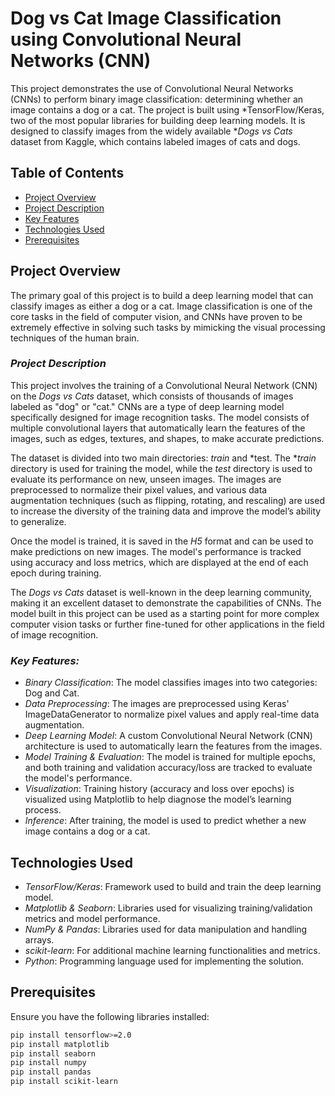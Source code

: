 # Dog vs Cat Image Classification using Convolutional Neural Networks (CNN)

This project demonstrates the use of Convolutional Neural Networks (CNNs) to perform binary image classification: determining whether an image contains a dog or a cat. The project is built using *TensorFlow/Keras, two of the most popular libraries for building deep learning models. It is designed to classify images from the widely available **Dogs vs Cats* dataset from Kaggle, which contains labeled images of cats and dogs.

## Table of Contents

- [Project Overview](#project-overview)
- [Project Description](#project-description)
- [Key Features](#key-features)
- [Technologies Used](#technilogies-used)
- [Prerequisites](#prerequisites)
  
## Project Overview

The primary goal of this project is to build a deep learning model that can classify images as either a dog or a cat. Image classification is one of the core tasks in the field of computer vision, and CNNs have proven to be extremely effective in solving such tasks by mimicking the visual processing techniques of the human brain.

### *Project Description*

This project involves the training of a Convolutional Neural Network (CNN) on the *Dogs vs Cats* dataset, which consists of thousands of images labeled as "dog" or "cat." CNNs are a type of deep learning model specifically designed for image recognition tasks. The model consists of multiple convolutional layers that automatically learn the features of the images, such as edges, textures, and shapes, to make accurate predictions.

The dataset is divided into two main directories: *train* and *test. The **train* directory is used for training the model, while the *test* directory is used to evaluate its performance on new, unseen images. The images are preprocessed to normalize their pixel values, and various data augmentation techniques (such as flipping, rotating, and rescaling) are used to increase the diversity of the training data and improve the model’s ability to generalize.

Once the model is trained, it is saved in the *H5* format and can be used to make predictions on new images. The model's performance is tracked using accuracy and loss metrics, which are displayed at the end of each epoch during training.

The *Dogs vs Cats* dataset is well-known in the deep learning community, making it an excellent dataset to demonstrate the capabilities of CNNs. The model built in this project can be used as a starting point for more complex computer vision tasks or further fine-tuned for other applications in the field of image recognition.

### *Key Features:*
- *Binary Classification*: The model classifies images into two categories: Dog and Cat.
- *Data Preprocessing*: The images are preprocessed using Keras' ImageDataGenerator to normalize pixel values and apply real-time data augmentation.
- *Deep Learning Model*: A custom Convolutional Neural Network (CNN) architecture is used to automatically learn the features from the images.
- *Model Training & Evaluation*: The model is trained for multiple epochs, and both training and validation accuracy/loss are tracked to evaluate the model's performance.
- *Visualization*: Training history (accuracy and loss over epochs) is visualized using Matplotlib to help diagnose the model’s learning process.
- *Inference*: After training, the model is used to predict whether a new image contains a dog or a cat.

## Technologies Used

- *TensorFlow/Keras*: Framework used to build and train the deep learning model.
- *Matplotlib & Seaborn*: Libraries used for visualizing training/validation metrics and model performance.
- *NumPy & Pandas*: Libraries used for data manipulation and handling arrays.
- *scikit-learn*: For additional machine learning functionalities and metrics.
- *Python*: Programming language used for implementing the solution.

  
## Prerequisites
Ensure you have the following libraries installed:
```bash
pip install tensorflow>=2.0
pip install matplotlib
pip install seaborn
pip install numpy
pip install pandas
pip install scikit-learn
